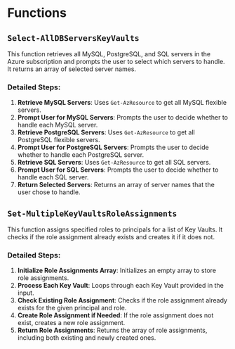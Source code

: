 # Functions

## `Select-AllDBServersKeyVaults`

This function retrieves all MySQL, PostgreSQL, and SQL servers in the Azure subscription and prompts the user to select which servers to handle. It returns an array of selected server names.

### Detailed Steps:
1. **Retrieve MySQL Servers**: Uses `Get-AzResource` to get all MySQL flexible servers.
2. **Prompt User for MySQL Servers**: Prompts the user to decide whether to handle each MySQL server.
3. **Retrieve PostgreSQL Servers**: Uses `Get-AzResource` to get all PostgreSQL flexible servers.
4. **Prompt User for PostgreSQL Servers**: Prompts the user to decide whether to handle each PostgreSQL server.
5. **Retrieve SQL Servers**: Uses `Get-AzResource` to get all SQL servers.
6. **Prompt User for SQL Servers**: Prompts the user to decide whether to handle each SQL server.
7. **Return Selected Servers**: Returns an array of server names that the user chose to handle.

## `Set-MultipleKeyVaultsRoleAssignments`

This function assigns specified roles to principals for a list of Key Vaults. It checks if the role assignment already exists and creates it if it does not.

### Detailed Steps:
1. **Initialize Role Assignments Array**: Initializes an empty array to store role assignments.
2. **Process Each Key Vault**: Loops through each Key Vault provided in the input.
3. **Check Existing Role Assignment**: Checks if the role assignment already exists for the given principal and role.
4. **Create Role Assignment if Needed**: If the role assignment does not exist, creates a new role assignment.
5. **Return Role Assignments**: Returns the array of role assignments, including both existing and newly created ones.
